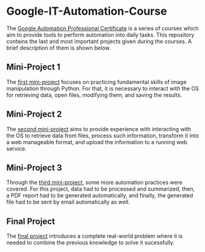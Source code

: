 # Google-IT-Automation-Course

The [Google Automation Professional Certificate](https://www.coursera.org/professional-certificates/google-it-automation) is a series of courses which aim to provide tools to perform automation into daily tasks. This repository contains the last and most important projects given during the courses. A brief description of them is shown below.

## Mini-Project 1

The [first mini-project](https://github.com/carlos-p-t/Google-IT-Automation-Course/tree/main/Mini%20Project%201) focuses on practicing fundamental skills of image manipulation through Python. For that, it is necessary to interact with the OS for retrieving data, open files, modifying them, and saving the results.

## Mini-Project 2

The [second mini-project](https://github.com/carlos-p-t/Google-IT-Automation-Course/tree/main/Mini%20Project%202) aims to provide experience with interacting with the OS to retrieve data from files, process such information, transform it into a web manageable format, and upload the information to a running web service.

## Mini-Project 3

Through the [third mini-project](https://github.com/carlos-p-t/Google-IT-Automation-Course/tree/main/Mini%20Project%203), some more automation practices were covered. For this project, data had to be processed and summarized, then, a PDF report had to be generated automatically, and finally, the generated file had to be sent by email automatically as well.

## Final Project

The [final project](https://github.com/carlos-p-t/Google-IT-Automation-Course/tree/main/Final%20Project) introduces a complete real-world problem where it is needed to combine the previous knowledge to solve it sucessfully.
